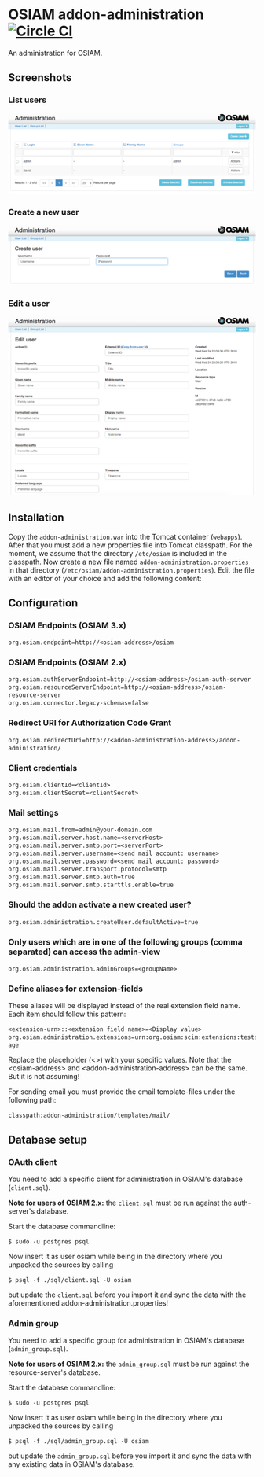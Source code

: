 # OSIAM addon-administration [![Circle CI](https://circleci.com/gh/osiam/addon-administration.svg?style=svg)](https://circleci.com/gh/osiam/addon-administration)

An administration for OSIAM.

## Screenshots

### List users
![Screenshot User List](/docs/screenshots/user-list.png?raw=true "List users")

### Create a new user
![Screenshot User Create](/docs/screenshots/create-user.png?raw=true "Create user")

### Edit a user
![Screenshot User Edit](/docs/screenshots/edit-user.png?raw=true "Edit user")

## Installation

Copy the `addon-administration.war` into the Tomcat container (`webapps`). After
that you must add a new properties file into Tomcat classpath. For the moment,
we assume that the directory `/etc/osiam` is included in the classpath. Now
create a new file named `addon-administration.properties` in that directory
(`/etc/osiam/addon-administration.properties`). Edit the file with an editor of
your choice and add the following content:

## Configuration

### OSIAM Endpoints (OSIAM 3.x)
    org.osiam.endpoint=http://<osiam-address>/osiam

### OSIAM Endpoints (OSIAM 2.x)
    org.osiam.authServerEndpoint=http://<osiam-address>/osiam-auth-server
    org.osiam.resourceServerEndpoint=http://<osiam-address>/osiam-resource-server
    org.osiam.connector.legacy-schemas=false

### Redirect URI for Authorization Code Grant
    org.osiam.redirectUri=http://<addon-administration-address>/addon-administration/

### Client credentials
    org.osiam.clientId=<clientId>
    org.osiam.clientSecret=<clientSecret>

### Mail settings
    org.osiam.mail.from=admin@your-domain.com
    org.osiam.mail.server.host.name=<serverHost>
    org.osiam.mail.server.smtp.port=<serverPort>
    org.osiam.mail.server.username=<send mail account: username>
    org.osiam.mail.server.password=<send mail account: password>
    org.osiam.mail.server.transport.protocol=smtp
    org.osiam.mail.server.smtp.auth=true
    org.osiam.mail.server.smtp.starttls.enable=true

### Should the addon activate a new created user?
    org.osiam.administration.createUser.defaultActive=true

### Only users which are in one of the following groups (comma separated) can access the admin-view
    org.osiam.administration.adminGroups=<groupName>

### Define aliases for extension-fields

These aliases will be displayed instead of the real extension field name. Each
item should follow this pattern:

    <extension-urn>::<extension field name>=<Display value>
    org.osiam.administration.extensions=urn:org.osiam:scim:extensions:tests::age=Your age

Replace the placeholder (&lt;&gt;) with your specific values. Note that the
&lt;osiam-address&gt; and &lt;addon-administration-address&gt; can be the same.
But it is not assuming!

For sending email you must provide the email template-files under the following
path:

    classpath:addon-administration/templates/mail/

## Database setup

### OAuth client

You need to add a specific client for administration in OSIAM's database
(`client.sql`).

**Note for users of OSIAM 2.x:** the `client.sql` must be run against the
auth-server's database.

Start the database commandline:

    $ sudo -u postgres psql

Now insert it as user osiam while being in the directory where you unpacked
the sources by calling

    $ psql -f ./sql/client.sql -U osiam

but update the `client.sql` before you import it and sync the data with the
aforementioned addon-administration.properties!

### Admin group

You need to add a specific group for administration in OSIAM's database
(`admin_group.sql`).

**Note for users of OSIAM 2.x:** the `admin_group.sql` must be run against the
resource-server's database.

Start the database commandline:

    $ sudo -u postgres psql

Now insert it as user osiam while being in the directory where you unpacked
the sources by calling

    $ psql -f ./sql/admin_group.sql -U osiam

but update the `admin_group.sql` before you import it and sync the data with
any existing data in OSIAM's database.
